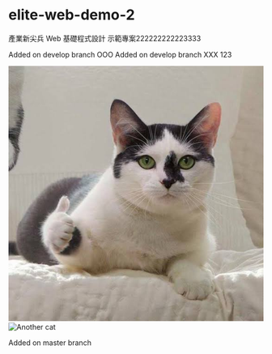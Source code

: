 # elite-web-demo-2

產業新尖兵 Web 基礎程式設計 示範專案222222222223333

Added on develop branch OOO
Added on develop branch XXX
123

![Cat](./image/cat.jpg)
![Another cat](https://i.imgur.com/9wGJWa0.png)

Added on master branch

